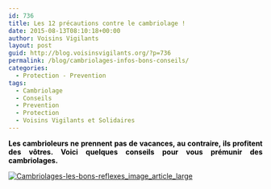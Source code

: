 ```yaml
---
id: 736
title: Les 12 précautions contre le cambriolage !
date: 2015-08-13T08:10:18+00:00
author: Voisins Vigilants
layout: post
guid: http://blog.voisinsvigilants.org/?p=736
permalink: /blog/cambriolages-infos-bons-conseils/
categories:
  - Protection - Prevention
tags:
  - Cambriolage
  - Conseils
  - Prevention
  - Protection
  - Voisins Vigilants et Solidaires
---
```

<p style="text-align: justify;">
  <strong style="color: #000000;">Les cambrioleurs ne prennent pas de vacances, au contraire, ils profitent des vôtres. Voici quelques conseils pour vous prémunir des cambriolages.</strong>
</p>

<p style="text-align: justify;">
  <a href="./../../images/2015/08/Cambriolages-les-bons-reflexes_image_article_large.jpg"><img class="aligncenter  wp-image-737" src="./../../images/2015/08/Cambriolages-les-bons-reflexes_image_article_large.jpg" alt="Cambriolages-les-bons-reflexes_image_article_large" /></a>
</p>

<h2 style="text-align: justify;">
</h2>
